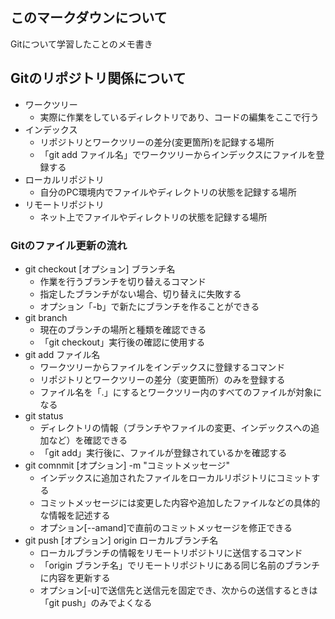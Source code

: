 ## このマークダウンについて
Gitについて学習したことのメモ書き

## Gitのリポジトリ関係について
- ワークツリー
    - 実際に作業をしているディレクトリであり、コードの編集をここで行う
- インデックス 
    - リポジトリとワークツリーの差分(変更箇所)を記録する場所
    - 「git add ファイル名」でワークツリーからインデックスにファイルを登録する
- ローカルリポジトリ
    - 自分のPC環境内でファイルやディレクトリの状態を記録する場所
- リモートリポジトリ
    - ネット上でファイルやディレクトリの状態を記録する場所

### Gitのファイル更新の流れ
- git checkout [オプション] ブランチ名
    - 作業を行うブランチを切り替えるコマンド
    - 指定したブランチがない場合、切り替えに失敗する
    - オプション「-b」で新たにブランチを作ることができる 
- git branch
    - 現在のブランチの場所と種類を確認できる
    - 「git checkout」実行後の確認に使用する
- git add ファイル名
    - ワークツリーからファイルをインデックスに登録するコマンド
    - リポジトリとワークツリーの差分（変更箇所）のみを登録する
    - ファイル名を「.」にするとワークツリー内のすべてのファイルが対象になる
- git status
    -  ディレクトリの情報（ブランチやファイルの変更、インデックスへの追加など）を確認できる
    - 「git add」実行後に、ファイルが登録されているかを確認する
- git comnmit [オプション] -m "コミットメッセージ"
    - インデックスに追加されたファイルをローカルリポジトリにコミットする
    - コミットメッセージには変更した内容や追加したファイルなどの具体的な情報を記述する
    - オプション[--amand]で直前のコミットメッセージを修正できる
- git push [オプション] origin ローカルブランチ名
    - ローカルブランチの情報をリモートリポジトリに送信するコマンド
    - 「origin ブランチ名」でリモートリポジトリにある同じ名前のブランチに内容を更新する
    - オプション[-u]で送信先と送信元を固定でき、次からの送信するときは「git push」のみでよくなる
 
